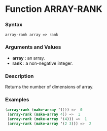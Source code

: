 <!-- Generated on 05/10/2020 by https://github.com/anto2oo/clhs-evolved -->

# Function ARRAY-RANK

### Syntax
`array-rank array => rank`  


### Arguments and Values
- **array** : an array.   
- **rank** : a non-negative integer.   


### Description
Returns the number of dimensions of array.



### Examples
```lisp 
(array-rank (make-array '())) =>  0
 (array-rank (make-array 4)) =>  1
 (array-rank (make-array '(4))) =>  1
 (array-rank (make-array '(2 3))) =>  2
```
